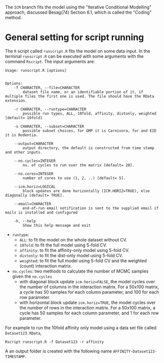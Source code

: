 The `ICM` branch fits the model using the "Iterative Conditional Modelling" approach, discussed Besag(74) Section 6.1, which is called the "Coding" method.


# General setting for script running
The `R` script called `runscript.R` fits the model on some data input. In the terminal `runscript.R` can be executed with some arguments with the command `Rscript`.
The input arguments are:
```
Usage: runscript.R [options]


Options:
	-f CHARACTER, --file=CHARACTER
		dataset file name, or an identifiable portion of it, if multiple files the first one is used. The file should have the RData extension.

	-r CHARACTER, --runtype=CHARACTER
		possible run types, ALL, 10fold, affinity, distonly, weighted [default= 10fold]

	-s CHARACTER, --subset=CHARACTER
		possible subset choices, for GMP it is Carnivora, for and EID it is Rodentia.

	--output=CHARACTER
		output directory, the default is constructed from time stamp and other inputs.

	--no.cycles=INTEGER
		no. of cycles to run over the matrix [default= 20].

	--no.cores=INTEGER
		number of cores to use (1, 2, ..) [default= 5].

	--icm.horiz=LOGICAL
		block updates are done horizontally (ICM.HORIZ=TRUE), else diagonally [default= TRUE].

	--email=CHARACTER
		end-of-run email notification is sent to the supplied email if mailx is installed and configured

	-h, --help
		Show this help message and exit
```

+ `runtype`: 
    + `ALL`: to fit the model on the whole dataset without CV.
    + `10fold`: to fit the full model using 5-fold CV.
    + `affinity`: to fit the affinity-only model using 5-fold CV.
    + `distonly`: to fit the dist-only model using 5-fold CV.
    + `weighted`: to fit the full model using 5-fold CV and the weighted (count) interaction matrix.
+ `no.cycles`: two methods to calculate the number of MCMC samples given the `no.cycles`
    + with diagonal block update `icm.horiz=FALSE`, the model cycles over the number of columns in the interaction matrix. For a 50x100 matrix, a cycle has 50 samples for each column parameter, and 100 for each row parameter.
    + with horizontal block update `icm.horiz=TRUE`, the model cycles over the number of rows in the interaction matrix. For a 50x100 matrix, a cycle has 50 samples for each column parameter, and 1 for each row parameter.


For example to run the 10fold affinity only model using a data set file called `Dataset123.RData`,

`
Rscript runscript.R -f Dataset123 -r affinity
`

A an output folder is created with the following name `AFFINITY-Dataset123-TIMESTAMP`.
      

    
